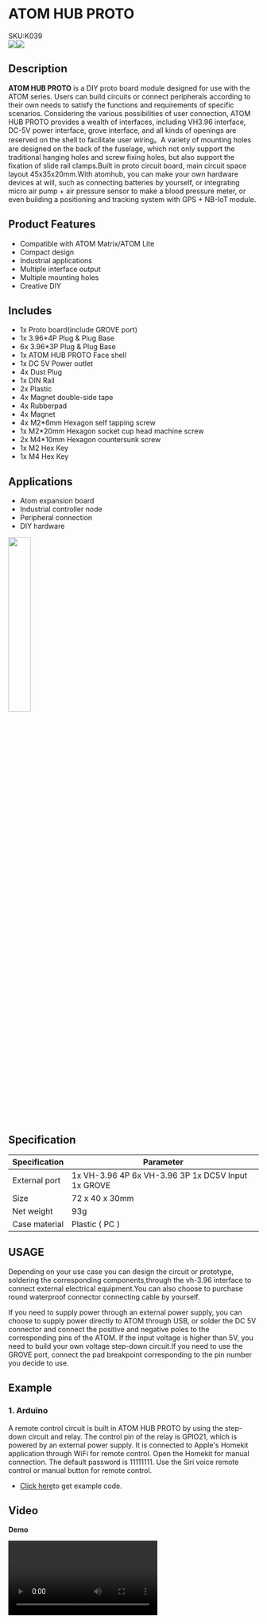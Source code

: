# ATOM HUB PROTO

<div class="badge badge-pill badge-primary product_sku_tag">SKU:K039</div>

<div class="product_pic"><img src="assets/img/product_pics/atom_base/atomhub/atom_hub_01.webp"><img src="assets/img/product_pics/atom_base/atomhub/atom_hub_02.webp"></div>

## Description

**ATOM HUB PROTO** is a DIY proto board module designed for use with the ATOM series. Users can build circuits or connect peripherals according to their own needs to satisfy the functions and requirements of specific scenarios. Considering the various possibilities of user connection, ATOM HUB PROTO provides a wealth of interfaces, including VH3.96 interface, DC-5V power interface, grove interface, and all kinds of openings are reserved on the shell to facilitate user wiring。A variety of mounting holes are designed on the back of the fuselage, which not only support the traditional hanging holes and screw fixing holes, but also support the fixation of slide rail clamps.Built in proto circuit board, main circuit space layout 45x35x20mm.With atomhub, you can make your own hardware devices at will, such as connecting batteries by yourself, or integrating micro air pump + air pressure sensor to make a blood pressure meter, or even building a positioning and tracking system with GPS + NB-IoT module.

## Product Features


- Compatible with ATOM Matrix/ATOM Lite
- Compact design
- Industrial applications
- Multiple interface output
- Multiple mounting holes
- Creative DIY

## Includes

-  1x Proto board(include GROVE port)
-  1x 3.96*4P Plug & Plug Base
-  6x 3.96*3P Plug & Plug Base
-  1x ATOM HUB PROTO Face shell
-  1x DC 5V Power outlet
-  4x Dust Plug
-  1x DIN Rail
-  2x Plastic
-  4x Magnet double-side tape
-  4x Rubberpad
-  4x Magnet
-  4x M2*6mm Hexagon self tapping screw
-  1x M2*20mm Hexagon socket cup head machine screw
-  2x M4*10mm Hexagon countersunk screw
-  1x M2 Hex Key
-  1x M4 Hex Key

## Applications

- Atom expansion board
- Industrial controller node
- Peripheral connection
- DIY hardware

<img src="assets/img/product_pics/atom_base/atomhub/atom_hub_proto_user.webp" width = 30%>

## Specification

<table class="table-1">
    <thead>
    <tr>
        <th>Specification</th>
        <th>Parameter</th>
    </tr>
    </thead>
    <tbody>
        <tr>
            <td>External port</td>
            <td>1x VH-3.96 4P 6x VH-3.96 3P 1x DC5V Input 1x GROVE </td>
        </tr>
        <tr>
            <td>Size</td>
            <td>72 x 40 x 30mm</td>
        </tr>
        <tr>
            <td>Net weight</td>
            <td>93g</td>
        </tr>
        <tr>
            <td>Case material</td>
            <td>Plastic ( PC )</td>
        </tr>
     </tbody>
</table>

## USAGE

Depending on your use case you can design the circuit  or prototype, soldering the corresponding components,through the vh-3.96 interface to connect external electrical equipment.You can also choose to purchase round waterproof connector connecting cable by yourself.

If you need to supply power through an external power supply, you can choose to supply power directly to ATOM through USB, or solder the DC 5V connector and connect the positive and negative poles to the corresponding pins of the ATOM. If the input voltage is higher than 5V, you need to build your own voltage step-down circuit.If you need to use the GROVE port, connect the pad breakpoint corresponding to the pin number you decide to use.

## Example

### 1. Arduino
A remote control circuit is built in ATOM HUB PROTO by using the step-down circuit and relay. The control pin of the relay is GPIO21, which is powered by an external power supply. It is connected to Apple's Homekit application through WiFi for remote control. Open the Homekit for manual connection. The default password is 11111111. Use the Siri voice remote control or manual button for remote control.

- [Click here](https://github.com/m5stack/M5-ProductExampleCodes/tree/master/AtomBase/AtomHub/Arduino_LED_Hap)to get example code.

## Video

**Demo**

<video class="video_size" controls>
    <source src="https://m5stack.oss-cn-shenzhen.aliyuncs.com/video/Product_example_video/AtomBase/ATOM_HUB_PROTO.mp4" type="video/mp4" >
</video>

<script>

   var purchase_link = 'https://m5stack.com/collections/m5-atom/products/atom-hub-proto-kit';

   anchor_search(purchase_link);
   scrollFunc();

</script>

